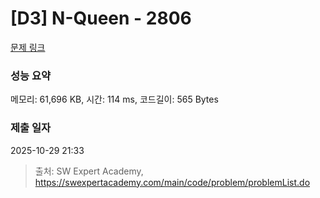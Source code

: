# [D3] N-Queen - 2806 

[문제 링크](https://swexpertacademy.com/main/code/problem/problemDetail.do?contestProbId=AV7GKs06AU0DFAXB) 

### 성능 요약

메모리: 61,696 KB, 시간: 114 ms, 코드길이: 565 Bytes

### 제출 일자

2025-10-29 21:33



> 출처: SW Expert Academy, https://swexpertacademy.com/main/code/problem/problemList.do